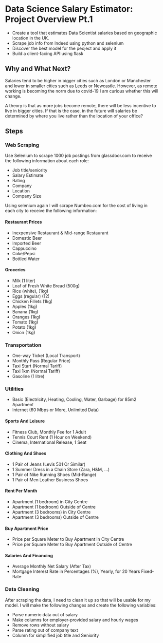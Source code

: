 # Data Science Salary Estimator: Project Overview Pt.1
- Create a tool that estimates Data Scientist salaries based on geographic location in the UK.
- Scrape job info from Indeed using python and selenium
- Discover the best model for the peoject and apply it
- Build a client-facing API using flask

## Why and What Next?
Salaries tend to be higher in bigger cities such as London or Manchester and lower in smaller cities such as Leeds or Newcastle. However, as remote working is becoming the norm due to covid-19 I am curious whether this will change. 

A theory is that as more jobs become remote, there will be less incentive to live in bigger cities. If that is the case, in the future will salaries be determined by where you live rather than the location of your office?

## Steps
### Web Scraping
Use Selenium to scrape 1000 job postings from glassdoor.com to receive the following information about each role:
- Job title/seniority
- Salary Estimate
- Rating
- Company
- Location
- Company Size

Using selenium again I will scrape Numbeo.com for the cost of living in each city to receive the following information:
#### Restaurant Prices
- Inexpensive Restaurant & Mid-range Restaurant
- Domestic Beer 
- Imported Beer
- Cappuccino
- Coke/Pepsi 
- Bottled Water

#### Groceries
- Milk (1 liter)
- Loaf of Fresh White Bread (500g)
- Rice (white), (1kg)
- Eggs (regular) (12)
- Chicken Fillets (1kg)
- Apples (1kg)
- Banana (1kg)
- Oranges (1kg)
- Tomato (1kg)
- Potato (1kg)    
- Onion (1kg)    

### Transportation
- One-way Ticket (Local Transport)
- Monthly Pass (Regular Price)
- Taxi Start (Normal Tariff)
- Taxi 1km (Normal Tariff)
- Gasoline (1 litre)

### Utilities    
- Basic (Electricity, Heating, Cooling, Water, Garbage) for 85m2 Apartment
- Internet (60 Mbps or More, Unlimited Data)

#### Sports And Leisure
- Fitness Club, Monthly Fee for 1 Adult    
- Tennis Court Rent (1 Hour on Weekend)    
- Cinema, International Release, 1 Seat    

#### Clothing And Shoes
- 1 Pair of Jeans (Levis 501 Or Similar)
- 1 Summer Dress in a Chain Store (Zara, H&M, ...)
- 1 Pair of Nike Running Shoes (Mid-Range)
- 1 Pair of Men Leather Business Shoes

#### Rent Per Month
- Apartment (1 bedroom) in City Centre
- Apartment (1 bedroom) Outside of Centre
- Apartment (3 bedrooms) in City Centre    
- Apartment (3 bedrooms) Outside of Centre

#### Buy Apartment Price
- Price per Square Meter to Buy Apartment in City Centre    
- Price per Square Meter to Buy Apartment Outside of Centre

#### Salaries And Financing
- Average Monthly Net Salary (After Tax)
- Mortgage Interest Rate in Percentages (%), Yearly, for 20 Years Fixed-Rate

### Data Cleaning
After scraping the data, I need to clean it up so that will be usable for my model. I will make the following changes and create the following variables:
- Parse numeric data out of salary
- Make columns for employer-provided salary and hourly wages
- Remove rows without salary
- Parse rating out of company text
- Column for simplified job title and Seniority
